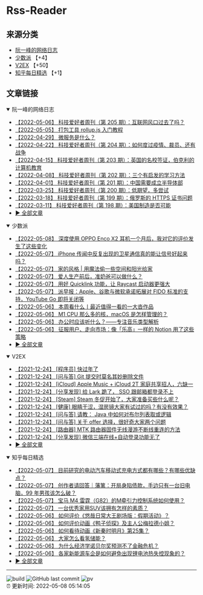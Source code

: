 # Rss-Reader

## 来源分类

* [阮一峰的网络日志](#阮一峰的网络日志)
* [少数派](#少数派) 【+4】
* [V2EX](#V2EX) 【+50】
* [知乎每日精选](#知乎每日精选) 【+1】

## 文章链接

<details open>
    <summary id="阮一峰的网络日志">
     阮一峰的网络日志
    </summary>


* [【2022-05-06】 科技爱好者周刊（第 205 期）：互联网风口过去了吗？](http://www.ruanyifeng.com/blog/2022/05/weekly-issue-205.html)
* [【2022-05-05】 打包工具 rollup.js 入门教程](http://www.ruanyifeng.com/blog/2022/05/rollup.html)
* [【2022-04-29】 微服务是什么？](http://www.ruanyifeng.com/blog/2022/04/microservice.html)
* [【2022-04-22】 科技爱好者周刊（第 204 期）：如何度过疫情、裁员、还有战争](http://www.ruanyifeng.com/blog/2022/04/weekly-issue-204.html)
* [【2022-04-15】 科技爱好者周刊（第 203 期）：英国的名校签证，伯克利的计算机教育](http://www.ruanyifeng.com/blog/2022/04/weekly-issue-203.html)
* [【2022-04-08】 科技爱好者周刊（第 202 期）：三个有启发的学习方法](http://www.ruanyifeng.com/blog/2022/04/weekly-issue-202.html)
* [【2022-04-01】 科技爱好者周刊（第 201 期）：中国需要成立半导体部](http://www.ruanyifeng.com/blog/2022/04/weekly-issue-201.html)
* [【2022-03-25】 科技爱好者周刊（第 200 期）：低期望，多尝试](http://www.ruanyifeng.com/blog/2022/03/weekly-issue-200.html)
* [【2022-03-18】 科技爱好者周刊（第 199 期）：俄罗斯的 HTTPS 证书问题](http://www.ruanyifeng.com/blog/2022/03/weekly-issue-199.html)
* [【2022-03-11】 科技爱好者周刊（第 198 期）：美国制造是否可能](http://www.ruanyifeng.com/blog/2022/03/weekly-issue-198.html)
* [:arrow_forward: 全部文章](data/阮一峰的网络日志.md)
</details>

<details open>
    <summary id="少数派">
     少数派
    </summary>


* [【2022-05-08】 深度使用 OPPO Enco X2 耳机一个月后，我对它的评价发生了这些变化](https://sspai.com/post/72241)
* [【2022-05-07】 iPhone 传闻中反复出现的卫星通信真的能让信号好起来吗？](https://sspai.com/post/72918)
* [【2022-05-07】 家的风格 | 用魔法偷一些空间和阳光给家](https://sspai.com/post/73070)
* [【2022-05-07】 爱人生产前后，准奶爸可以做什么？](https://sspai.com/post/73069)
* [【2022-05-07】 用好 Quicklink 功能，让 Raycast 启动器更强大](https://sspai.com/post/72951)
* [【2022-05-07】 派早报：Apple、谷歌与微软承诺拓展对 FIDO 标准的支持，YouTube Go 即将关闭等](https://sspai.com/post/73067)
* [【2022-05-06】 本周看什么丨最近值得一看的一大沓作品](https://sspai.com/post/73054)
* [【2022-05-06】 M1 CPU 那么多的核，macOS 是怎样管理的？](https://sspai.com/post/73048)
* [【2022-05-06】 办公时应该听什么？——专注音乐类型解析](https://sspai.com/prime/story/vol019-focus-music)
* [【2022-05-06】 征服用户、走向市场：像「乐高」一样的 Notion 用了这些策略](https://sspai.com/post/72987)
* [:arrow_forward: 全部文章](data/少数派.md)
</details>

<details open>
    <summary id="V2EX">
     V2EX
    </summary>


* [【2021-12-24】 [程序员] 快过年了](https://www.v2ex.com/t/824201)
* [【2021-12-24】 [问与答] Git 提交时莫名其妙删除文件](https://www.v2ex.com/t/824200)
* [【2021-12-24】 [iCloud] Apple Music + iCloud 2T 家庭共享招人，六缺一](https://www.v2ex.com/t/824199)
* [【2021-12-24】 [分享发现] 给 Lark 跪了， SSO 跟邮箱都登录不上](https://www.v2ex.com/t/824198)
* [【2021-12-24】 [Steam] Steam 冬促开始了，大家准备买些什么呢？](https://www.v2ex.com/t/824197)
* [【2021-12-24】 [健康] 眼睛干涩，湿房镜大家有试过的吗？有没有效果？](https://www.v2ex.com/t/824196)
* [【2021-12-24】 [问与答] 请教： Java 中如何对布尔列表取或逻辑](https://www.v2ex.com/t/824194)
* [【2021-12-24】 [问与答] 关于 offer 选择，很好奇大家两个问题](https://www.v2ex.com/t/824192)
* [【2021-12-24】 [路由器] MTK 路由器固件无线漫游不断线重连的方法](https://www.v2ex.com/t/824191)
* [【2021-12-24】 [分享发现] 微信三端在线+自动登录功能无了](https://www.v2ex.com/t/824190)
* [:arrow_forward: 全部文章](data/V2EX.md)
</details>

<details open>
    <summary id="知乎每日精选">
     知乎每日精选
    </summary>


* [【2022-05-07】 目前研究的电动汽车移动式充电方式都有哪些？有哪些优缺点？](http://www.zhihu.com/question/529055201/answer/2474157730?utm_campaign=rss&utm_medium=rss&utm_source=rss&utm_content=title)
* [【2022-05-07】 创作者请回答｜藩篱：开局身陷债款，手边只有一台旧电脑，99 年男孩该怎么破？](http://zhuanlan.zhihu.com/p/510046738?utm_campaign=rss&utm_medium=rss&utm_source=rss&utm_content=title)
* [【2022-05-07】 宝马 M4 雷霆（G82）的M牵引力控制系统如何使用？](http://www.zhihu.com/question/531703030/answer/2473979192?utm_campaign=rss&utm_medium=rss&utm_source=rss&utm_content=title)
* [【2022-05-07】 一台优秀家用SUV该拥有怎样的素质？](http://www.zhihu.com/question/522659530/answer/2473188545?utm_campaign=rss&utm_medium=rss&utm_source=rss&utm_content=title)
* [【2022-05-06】 如何评价《悠哉日常大王剧场版：假期活动》？](http://www.zhihu.com/question/314069440/answer/2457190421?utm_campaign=rss&utm_medium=rss&utm_source=rss&utm_content=title)
* [【2022-05-06】 如何评价动画《鸭子侦探》及主人公梅拉德小姐？](http://www.zhihu.com/question/25715432/answer/2086624573?utm_campaign=rss&utm_medium=rss&utm_source=rss&utm_content=title)
* [【2022-05-06】 如何看待动画《新秦时明月》第25集？](http://www.zhihu.com/question/531591558/answer/2472733210?utm_campaign=rss&utm_medium=rss&utm_source=rss&utm_content=title)
* [【2022-05-06】 大家怎么看氢储能？](http://www.zhihu.com/question/413851108/answer/2472739777?utm_campaign=rss&utm_medium=rss&utm_source=rss&utm_content=title)
* [【2022-05-06】 为什么经济学诺贝尔奖预测不了金融危机？](http://www.zhihu.com/question/523298037/answer/2472347715?utm_campaign=rss&utm_medium=rss&utm_source=rss&utm_content=title)
* [【2022-05-06】 各家新能源车企是如何避免出现锂电池热失控现象的？](http://www.zhihu.com/question/529055903/answer/2470287834?utm_campaign=rss&utm_medium=rss&utm_source=rss&utm_content=title)
* [:arrow_forward: 全部文章](data/知乎每日精选.md)
</details>


---

![build](https://github.com/LikaiLee/rss-reader/workflows/rss%20reader/badge.svg)
![GitHub last commit](https://img.shields.io/github/last-commit/likailee/rss-reader)
![pv](https://pageview.vercel.app/?github_user=likailee) <br>
:alarm_clock: 更新时间: 2022-05-08 05:14:05
